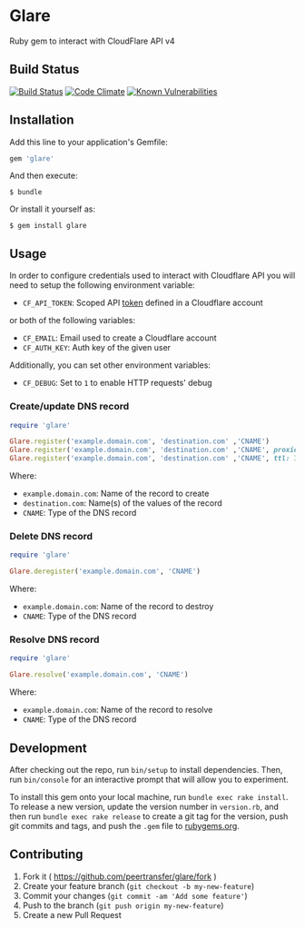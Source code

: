 # Glare

Ruby gem to interact with CloudFlare API v4

## Build Status

[![Build Status](https://travis-ci.org/peertransfer/glare.svg?branch=master)](https://travis-ci.org/peertransfer/glare)
[![Code Climate](https://codeclimate.com/github/peertransfer/glare/badges/gpa.svg)](https://codeclimate.com/github/peertransfer/glare)
[![Known Vulnerabilities](https://snyk.io/test/github/peertransfer/glare/badge.svg)](https://snyk.io/test/github/peertransfer/glare)

## Installation

Add this line to your application's Gemfile:

```ruby
gem 'glare'
```

And then execute:

    $ bundle

Or install it yourself as:

    $ gem install glare

## Usage

In order to configure credentials used to interact with Cloudflare API you will need to setup the following environment variable:

- `CF_API_TOKEN`: Scoped API [token](https://support.cloudflare.com/hc/en-us/articles/200167836-Managing-API-Tokens-and-Keys) defined in a Cloudflare account

or both of the following variables:

- `CF_EMAIL`: Email used to create a Cloudflare account
- `CF_AUTH_KEY`: Auth key of the given user

Additionally, you can set other environment variables:

- `CF_DEBUG`: Set to `1` to enable HTTP requests' debug

### Create/update DNS record

```ruby
require 'glare'

Glare.register('example.domain.com', 'destination.com' ,'CNAME')
Glare.register('example.domain.com', 'destination.com' ,'CNAME', proxied: true)
Glare.register('example.domain.com', 'destination.com' ,'CNAME', ttl: 300)
```

Where:
  - `example.domain.com`: Name of the record to create
  - `destination.com`: Name(s) of the values of the record
  - `CNAME`: Type of the DNS record

### Delete DNS record

```ruby
require 'glare'

Glare.deregister('example.domain.com', 'CNAME')
```

Where:
  - `example.domain.com`: Name of the record to destroy
  - `CNAME`: Type of the DNS record

### Resolve DNS record

```ruby
require 'glare'

Glare.resolve('example.domain.com', 'CNAME')
```

Where:
  - `example.domain.com`: Name of the record to resolve
  - `CNAME`: Type of the DNS record

## Development

After checking out the repo, run `bin/setup` to install dependencies. Then, run `bin/console` for an interactive prompt that will allow you to experiment.

To install this gem onto your local machine, run `bundle exec rake install`. To release a new version, update the version number in `version.rb`, and then run `bundle exec rake release` to create a git tag for the version, push git commits and tags, and push the `.gem` file to [rubygems.org](https://rubygems.org).

## Contributing

1. Fork it ( https://github.com/peertransfer/glare/fork )
2. Create your feature branch (`git checkout -b my-new-feature`)
3. Commit your changes (`git commit -am 'Add some feature'`)
4. Push to the branch (`git push origin my-new-feature`)
5. Create a new Pull Request
